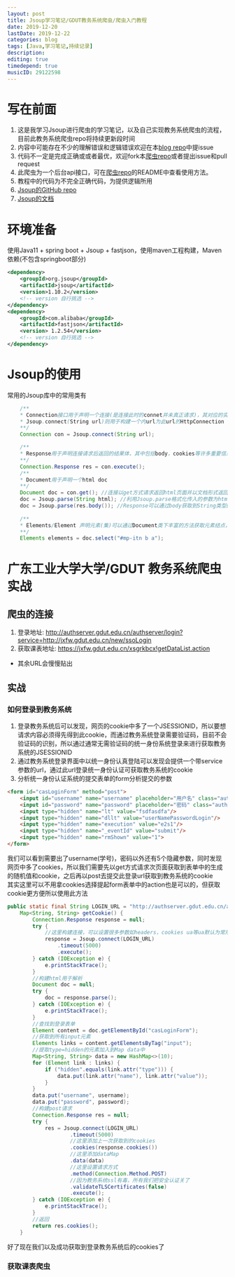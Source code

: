 ```yaml
---
layout: post
title: Jsoup学习笔记/GDUT教务系统爬虫/爬虫入门教程
date: 2019-12-20
lastDate: 2019-12-22
categories: blog
tags: [Java,学习笔记,持续记录]
description:
editing: true
timedepend: true
musicID: 29122598
---
```


# 写在前面
1. 这是我学习Jsoup进行爬虫的学习笔记，以及自己实现教务系统爬虫的流程，目前此教务系统爬虫repo将持续更新段时间  
1. 内容中可能存在不少的理解错误和逻辑错误欢迎在本[blog repo](https://github.com/Cerbur/Cerbur.github.io)中提issue  
1. 代码不一定是完成正确或或者最优，欢迎fork本[爬虫repo](https://github.com/Cerbur/GDUT-Education-System-Crawler)或者提出issue和pull request  
1. 此爬虫为一个后台api接口，可在[爬虫repo](https://github.com/Cerbur/GDUT-Education-System-Crawler)的README中查看使用方法。 
1. 教程中的代码为不完全正确代码，为提供逻辑所用  
1. [Jsoup的GitHub repo](https://github.com/jhy/jsoup)
1. [Jsoup的文档](https://jsoup.org/)   

# 环境准备  
使用Java11 + spring boot + Jsoup + fastjson，使用maven工程构建，Maven依赖(不包含springboot部分)   

```xml
<dependency>
    <groupId>org.jsoup</groupId>
    <artifactId>jsoup</artifactId>
    <version>1.10.2</version>
    <!-- version 自行挑选 -->
</dependency>
<dependency>
    <groupId>com.alibaba</groupId>
    <artifactId>fastjson</artifactId>
    <version> 1.2.54</version>
    <!-- version 自行挑选 -->
</dependency>
```  
# Jsoup的使用  
常用的Jsoup库中的常用类有    
```java
    /**
    * Connection接口用于声明一个连接(是连接此时的connet并未真正请求)，其对应的实现类是HttpConnection
    * Jsoup.connect(String url)则用于构建一个内url为此url的HttpConnection
    **/
    Connection con = Jsoup.connect(String url);

    /**
    * Response用于声明连接请求后返回的结果体，其中包括body，cookies等许多重要信息，为了更好处理cookie一类东西，推荐多以此方式获取结果
    **/
    Connection.Response res = con.execute();
    /**
    * Document用于声明一个html doc
    **/
    Document doc = con.get(); //连接以get方式请求返回html页面并以文档形式返回
    doc = Jsoup.parse(String html); //利用Jsoup.parse格式化传入的参数为html格式的string成Document
    doc = Jsoup.parse(res.body()); //Response可以通过body获取到String类型的html
    
    /**
    * Elements/Element 声明元素(集)可以通过Document类下丰富的方法获取元素结点，其方法传值非常像JavaScript中的选择器，所以懂得前端技术会非常好上手，这部分具体使用可查看官方文档
    **/
    Elements elements = doc.select("#mp-itn b a");
```
# 广东工业大学大学/GDUT 教务系统爬虫实战  

## 爬虫的连接    

1. 登录地址: <a>http://authserver.gdut.edu.cn/authserver/login?service=http://jxfw.gdut.edu.cn/new/ssoLogin<a>  
1. 获取课表地址: https://jxfw.gdut.edu.cn/xsgrkbcx!getDataList.action    

- 其余URL会慢慢贴出   

## 实战  

### 如何登录到教务系统  

1. 登录教务系统后可以发现，网页的cookie中多了一个JSESSIONID，所以要想请求内容必须得先得到此cookie，而通过教务系统登录需要验证码，目前不会验证码的识别，所以通过通常无需验证码的统一身份系统登录来进行获取教务系统的JSESSIONID
1. 通过教务系统登录界面中以统一身份认真登陆可以发现会提供一个带service参数的url，通过此url登录统一身份认证可获取教务系统的cookie  
1. 分析统一身份认证系统的提交表单的form分析提交的参数    

```html
<form id="casLoginForm" method="post">
    <input id="username" name="username" placeholder="用户名" class="auth_input" type="text" value=""/>
    <input id="password" name="password" placeholder="密码" class="auth_input" type="password" value="" autocomplete="off"/>
    <input type="hidden" name="lt" value="fsdfasdfa"/>
    <input type="hidden" name="dllt" value="userNamePasswordLogin"/>
    <input type="hidden" name="execution" value="e2s1"/>
    <input type="hidden" name="_eventId" value="submit"/>
    <input type="hidden" name="rmShown" value="1">
</form>
```
我们可以看到需要出了username(学号)，密码以外还有5个隐藏参数，同时发现网页中多了cookies，所以我们需要先以get方式请求次页面获取到表单中的生成的随机值和cookie，之后再以post去提交此登录url获取到教务系统的cookie  
其实这里可以不用拿cookies选择提起form表单中的action也是可以的，但获取cookie更方便所以使用此方法     

```java
public static final String LOGIN_URL = "http://authserver.gdut.edu.cn/authserver/login?service=http://jxfw.gdut.edu.cn/new/ssoLogin";  
    Map<String, String> getCookie() {
        Connection.Response response = null;
        try {
            //这里构建连接，可以设置很多参数如headers，cookies ua等ua默认为常用吗M/5所以不设置，跟随重定向默认ture，不设置，设置一个超时时间即可
            response = Jsoup.connect(LOGIN_URL)
                .timeout(5000)
                .execute();
        } catch (IOException e) {
            e.printStackTrace();
        }
        //构建html用于解析
        Document doc = null;
        try {
            doc = response.parse();
        } catch (IOException e) {
            e.printStackTrace();
        }
        //查找到登录表单
        Element content = doc.getElementById("casLoginForm");
        //获取到所有input元素
        Elements links = content.getElementsByTag("input");
        //提取type=hidden的元素加入到Map data中
        Map<String, String> data = new HashMap<>(10);
        for (Element link : links) {
            if ("hidden".equals(link.attr("type"))) {
                data.put(link.attr("name"), link.attr("value"));
            }
        }
        data.put("username", username);
        data.put("password", password);
        //构建post请求
        Connection.Response res = null;
        try {
            res = Jsoup.connect(LOGIN_URL)
                    .timeout(5000)
                    //这里添加上一次获取到的cookies
                    .cookies(response.cookies())
                    //这里添加dataMap
                    .data(data)
                    //这里设置请求方式
                    .method(Connection.Method.POST)
                    //因为教务系统ssl有毒，所有我们把安全认证关了
                    .validateTLSCertificates(false)
                    .execute();
        } catch (IOException e) {
            e.printStackTrace();
        }
        //返回
        return res.cookies();
    }
```
好了现在我们以及成功获取到登录教务系统后的cookies了  
### 获取课表爬虫